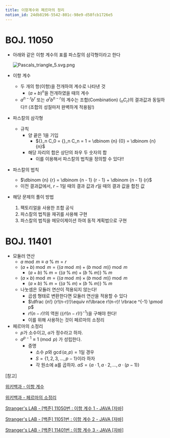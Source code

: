 ```yaml
---
title: 이항계수와 페르마의 정리
notion_id: 24db8196-5542-801c-98e9-d58fcb1726e5
---
```

  
# BOJ. 11050  
  
- 아래와 같은 이항 계수의 표를 파스칼의 삼각형이라고 한다  
  
    ![Pascals_triangle_5.svg.png](https://prod-files-secure.s3.us-west-2.amazonaws.com/ee9cb3f6-9bac-463c-ac07-0442097183e8/67dbf580-7a07-485d-ae36-3de4a6a96e17/Pascals_triangle_5.svg.png?X-Amz-Algorithm=AWS4-HMAC-SHA256&X-Amz-Content-Sha256=UNSIGNED-PAYLOAD&X-Amz-Credential=ASIAZI2LB4667SEGVPBE%2F20250901%2Fus-west-2%2Fs3%2Faws4_request&X-Amz-Date=20250901T012615Z&X-Amz-Expires=3600&X-Amz-Security-Token=IQoJb3JpZ2luX2VjEKH%2F%2F%2F%2F%2F%2F%2F%2F%2F%2FwEaCXVzLXdlc3QtMiJIMEYCIQDmTmtY0q%2BFLQlgnx1DK%2BGjcoCgB8vVfsCTsnTr0t9WMwIhANGm5PE13mm07oy7m9NMVovFq6dzYO7cxNeUsqFO6dHBKogECPr%2F%2F%2F%2F%2F%2F%2F%2F%2F%2FwEQABoMNjM3NDIzMTgzODA1IgyJvyyG%2FL5XCO93g90q3AM5%2FgV%2BsgSEgFzOYiyyc5lkBSaTlt6Bhn7iO4DPv4uETHDBJibE13PiI6wv%2FBGyCa7j8igHwbstcly6gMmtY7oFAl6EsaPYclYSisOvwanqOU4a7KhfTlGoWVQAfityWSAxcizZfKSHReRCs%2BjGiQmLFx0fL6fpQ8M7meHjrnyit%2B5Z0SMOxNrfckZGw%2B%2BOagaHaDhR8tKxnt6Y0CqjrtCsH46kkjE%2FJj1he6ONPwpGsLXgHZ3RoaR9VEJO5m7M0g3ADm44%2BcVinufCRvmyeUxQ5%2B88pbVsJ16p9G5NgVFoaePsYzTflUiWmrapkWpgcD1xOyGFiJ7fF%2BwvFXm82nGrFG16KOHHqmQ9P5QLTOMukIU8bkZImJbW40LjSNjo5%2BodP1ed0bJHGrUqcSNC2q5P1YD0Dj1RaeKUXni%2FBZ82ibPAic5QD5stp5AHUjaavLXtjio%2FfN3B3Kw0duyckuVbf2GPT%2FG5b10MTkzQutEytjuDRQwnaDE7suSZp0UHtloAMnWFT0%2BFdhL9D9u%2FZVZOrQ%2FK77zbhhCLPin%2FJO5XKjQ0hu2ujHSCUVEo8wSpXN6qN4XlRIjA3xs1NrDRY5DkktsZwfU2%2BHIY23yfaAMKuHa%2Fivq6KYp2ly9%2B0DCG5dPFBjqkAeaXo%2F2X6oarXtR5T9B%2BFs7uj7BwNpl0bkHSLRpPFTn6ezveD0%2BDYbaVtNYTTZtiubaudSLtbeuRoj7ZhOdjKNp64UPbOKD3zjdxvy%2B5srXpJjX%2FNkaxkvKSj48ZHSryO%2BXeFgD9zq166a83%2Bva8%2FjUCKYqBJbsiiVjQHbxyxkcX5QpHTqqlrGMj81OX2hLQA5b6bIr3NCxyYGl6YoAaQgg6hW6t&X-Amz-Signature=f4a724636206222fdf688c2127b3d32c5b778cbfad4e376a5c31442d2d961ee6&X-Amz-SignedHeaders=host&x-amz-checksum-mode=ENABLED&x-id=GetObject)  
  
- 이항 계수  
    - 두 개의 항(이항)을 전개하여 계수로 나타낸 것  
        - $(a+b)^n$을 전개하였을 때의 계수  
    - $a^{n-r}b^r$ 또는 $a^rb^{n-r}$의 계수는 조합(Combination) (${}_nC_r$)의 결과값과 동일하다!! (조합의 성질마저 완벽하게 적용됨!)  
- 파스칼의 삼각형  
    - 규칙  
        - 양 끝은 1을 기입  
            - ${}_n C_0 = {}_n C_n = 1 = \dbinom {n} {0} = \dbinom {n} {n}$  
        - 해당 자리의 합은 상단의 좌우 두 숫자의 합  
            - 이를 이용해서 파스칼의 법칙을 정의할 수 있다!!  
- 파스칼의 법칙  
    - $\dbinom {n} {r} = \dbinom {n - 1} {r  - 1} + \dbinom {n - 1} {r}$  
    - 이전 결과값에서, $r-1$일 때의 결과 값과 $r$일 때의 결과 값을 합친 값  
- 해당 문제의 풀이 방법  
    1. 팩토리얼을 사용한 조합 공식  
    2. 파스칼의 법칙을 재귀를 사용해 구현  
    3. 파스칼의 법칙을 메모이제이션 하여 동적 계획법으로 구현  
  
# BOJ. 11401  
  
- 모듈러 연산  
    - $a \bmod m \equiv a \ \% \ m = r$  
    - $(a + b) \bmod m = \lbrace (a \bmod m) + (b \bmod m) \rbrace \bmod m$  
        - $(a + b) \ \% \ m = \lbrace (a \ \% \ m) + (b \ \% \ m) \rbrace \ \% \ m$  
    - $(a \times b) \bmod m = \lbrace (a \bmod m) \times (b \bmod m) \rbrace \bmod m$  
        - $(a \times b) \ \% \ m = \lbrace (a \ \% \ m) \times (b \ \% \ m) \rbrace \ \% \ m$  
    - 나눗셈은 모듈러 연산이 적용되지 않는다!  
        - 곱셈 형태로 변환한다면 모듈러 연산을 적용할 수 있다  
        - $\dfrac {n!} {r!(n-r)!}\equiv n!\lbrace r!(n-r)! \rbrace ^{-1} \pmod p$  
        - $r!(n-r)!$의 역원 ($\lbrace r!(n-r)! \rbrace ^ {-1}$)을 구해야 한다!  
        - 이를 위해 사용하는 것이 페르마의 소정리  
- 페르마의 소정리  
    - $p$가 소수이고, $a$가 정수라고 하자.  
    - $a^{p-1} \equiv 1 \pmod p$ 가 성립한다.  
        - 증명  
            - 소수 $p$와 $\gcd(a, p) = 1$일 경우  
            - $S = \lbrace 1,2,3,\dots, p-1 \rbrace$이라 하자  
            - 각 원소에 a를 곱하자. $aS = \lbrace a \cdot 1, a \cdot 2, \dots, a \cdot (p-1) \rbrace$  
  
[참고]  
  
  
[위키백과 - 이항 계수](https://ko.wikipedia.org/wiki/%EC%9D%B4%ED%95%AD_%EA%B3%84%EC%88%98)  
  
  
[위키백과 - 페르마의 소정리](https://ko.wikipedia.org/wiki/%ED%8E%98%EB%A5%B4%EB%A7%88%EC%9D%98_%EC%86%8C%EC%A0%95%EB%A6%AC)  
  
  
[Stranger's LAB - [백준] 11050번 : 이항 계수 1 - JAVA [자바]](https://st-lab.tistory.com/159)  
  
  
[Stranger's LAB - [백준] 11051번 : 이항 계수 2 - JAVA [자바]](https://st-lab.tistory.com/162)  
  
  
[Stranger's LAB - [백준] 11401번 : 이항 계수 3 - JAVA [자바]](https://st-lab.tistory.com/241)  
  
